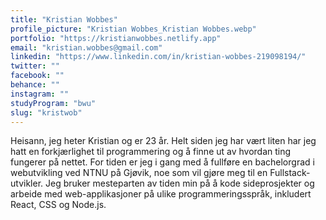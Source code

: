 ```yaml
---
title: "Kristian Wobbes"
profile_picture: "Kristian Wobbes_Kristian Wobbes.webp"
portfolio: "https://kristianwobbes.netlify.app"
email: "kristian.wobbes@gmail.com"
linkedin: "https://www.linkedin.com/in/kristian-wobbes-219098194/"
twitter: ""
facebook: ""
behance: ""
instagram: ""
studyProgram: "bwu"
slug: "kristwob"
---
```


Heisann, jeg heter Kristian og er 23 år. Helt siden jeg har vært liten har jeg hatt en forkjærlighet til programmering og å finne ut av hvordan ting fungerer på nettet. For tiden er jeg i gang med å fullføre en bachelorgrad i webutvikling ved NTNU på Gjøvik, noe som vil gjøre meg til en Fullstack-utvikler. Jeg bruker mesteparten av tiden min på å kode sideprosjekter og arbeide med web-applikasjoner på ulike programmeringsspråk, inkludert React, CSS og Node.js.
